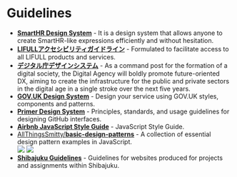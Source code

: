 # Guidelines

- **[SmartHR Design System](https://smarthr.design)** - It is a design system that allows anyone to create SmartHR-like expressions efficiently and without hesitation.
- **[LIFULLアクセシビリティガイドライン](https://lifull.github.io/accessibility-guidelines)** - Formulated to facilitate access to all LIFULL products and services.
- **[デジタル庁デザインシステム](https://www.digital.go.jp/policies/servicedesign/designsystem)** - As a command post for the formation of a digital society, the Digital Agency will boldly promote future-oriented DX, aiming to create the infrastructure for the public and private sectors in the digital age in a single stroke over the next five years.
- **[GOV.UK Design System](https://design-system.service.gov.uk)** - Design your service using GOV.UK styles, components and patterns.
- **[Primer Design System](https://primer.style)** - Principles, standards, and usage guidelines for designing GitHub interfaces.
- **[Airbnb JavaScript Style Guide](https://github.com/airbnb/javascript)** - JavaScript Style Guide.
- [AllThingsSmitty/**basic-design-patterns**](https://github.com/eta-dev/eta) - A collection of essential design pattern examples in JavaScript.  
  ![](https://img.shields.io/github/stars/AllThingsSmitty/basic-design-patterns?style=social&label=Star)
  ![](https://img.shields.io/github/last-commit/AllThingsSmitty/basic-design-patterns?style=social&label=Update)
- **[Shibajuku Guidelines](https://guidelines.shibajuku.net)** - Guidelines for websites produced for projects and assignments within Shibajuku.
